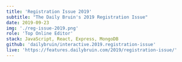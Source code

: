 ```yaml
---
title: 'Registration Issue 2019'
subtitle: "The Daily Bruin's 2019 Registration Issue"
date: 2019-09-23
img: './reg-issue-2019.png'
role: 'Top Online Editor'
stack: JavaScript, React, Express, MongoDB
github: 'dailybruin/interactive.2019.registration-issue'
live: 'https://features.dailybruin.com/2019/registration-issue/'
---
```

